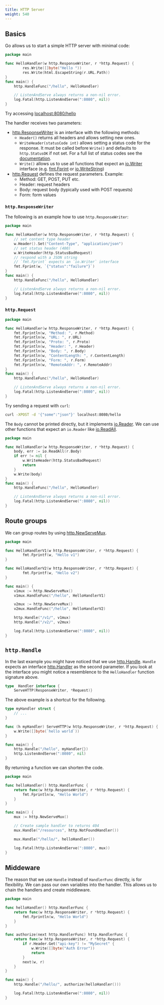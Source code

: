 ```yaml
---
title: HTTP Server
weight: 540
---
```



## Basics

Go allows us to start a simple HTTP server with minimal code:

<!-- I could not get ListenAndServe to work in the playground -->
```go {playground=false}
package main

func HelloHandler(w http.ResponseWriter, r *http.Request) {
        res.Write([]byte("Hello "))
        res.Write(html.EscapeString(r.URL.Path))
}
func main() {
    http.HandleFunc("/hello", HelloHandler)

    // ListenAndServe always returns a non-nil error.
    log.Fatal(http.ListenAndServe(":8080", nil))
}
```

Try accessing [localhost:8080/hello](http://localhost:8080/hello)

The handler receives two parameters:

* [http.ResponseWriter](https://pkg.go.dev/net/http#ResponseWriter) is an interface with the following methods:
  * `Header()` returns all headers and allows setting new ones.
  * `WriteHeader(statusCode int)` allows setting a status code for the response. It must be called before `Write()` and defaults to `http.StatusOK` if not set. For a full list of status codes see the [documentation](https://pkg.go.dev/net/http#pkg-constants).
  * `Write()` allows us to use all functions that expect an [io.Writer](https://pkg.go.dev/io#Writer) interface (e.g. [fmt.Fprint](https://pkg.go.dev/fmt#Fprint) or [io.WriteString](https://pkg.go.dev/io#WriteString))
* [http.Request](https://pkg.go.dev/net/http#Request) defines the request parameters. Example:
  * Method: GET, POST, PUT etc.
  * Header: request headers
  * Body: request body (typically used with POST requests)
  * Form: form values


### `http.ResponseWriter`

The following is an example how to use `http.ResponseWriter`:

```go {playground=false}
package main

func HelloHandler(w http.ResponseWriter, r *http.Request) {
    // set content type header
    w.Header().Set("Content-Type", "application/json")
    // set status header (400)
    w.WriteHeader(http.StatusBadRequest)
    // respond with a JSON string
    // `fmt.Fprint` expects an `io.Writer` interface
    fmt.Fprint(w, `{"status":"failure"}`)
}
func main() {
    http.HandleFunc("/hello", HelloHandler)

    // ListenAndServe always returns a non-nil error.
    log.Fatal(http.ListenAndServe(":8080", nil))
}
```


### `http.Request`

```go {playground=false}
package main

func HelloHandler(w http.ResponseWriter, r *http.Request) {
    fmt.Fprintln(w, "Method: ", r.Method)
    fmt.Fprintln(w, "URL: ", r.URL)
    fmt.Fprintln(w, "Proto: ", r.Proto)
    fmt.Fprintln(w, "Header: ", r.Header)
    fmt.Fprintln(w, "Body: ", r.Body)
    fmt.Fprintln(w, "ContentLength: ", r.ContentLength)
    fmt.Fprintln(w, "Form: ", r.Form)
    fmt.Fprintln(w, "RemoteAddr: ", r.RemoteAddr)
}
func main() {
    http.HandleFunc("/hello", HelloHandler)

    // ListenAndServe always returns a non-nil error.
    log.Fatal(http.ListenAndServe(":8080", nil))
}
```

Try sending a request with `curl`:

```bash
curl -XPOST -d '{"some":"json"}' localhost:8080/hello
```

The `Body` cannot be printed directly, but it implements [io.Reader](https://pkg.go.dev/io#Reader). We can use other functions that expect an `io.Reader` like [io.ReadAll](https://pkg.go.dev/io#ReadAll).

```go {playground=false}
package main

func HelloHandler(w http.ResponseWriter, r *http.Request) {
    body, err := io.ReadAll(r.Body)
    if err != nil {
        w.WriteHeader(http.StatusBadRequest)
        return
    }
    w.Write(body)
}
func main() {
    http.HandleFunc("/hello", HelloHandler)

    // ListenAndServe always returns a non-nil error.
    log.Fatal(http.ListenAndServe(":8080", nil))
}
```


## Route groups

We can group routes by using [http.NewServeMux](https://pkg.go.dev/net/http#NewServeMux).

```go {playground=false}
package main

func HelloHandlerV1(w http.ResponseWriter, r *http.Request) {
        fmt.Fprintf(w, "Hello v1")
}

func HelloHandlerV2(w http.ResponseWriter, r *http.Request) {
        fmt.Fprintf(w, "Hello v2")
}

func main() {
    v1mux := http.NewServeMux()
    v1mux.HandleFunc("/hello", HelloHandlerV1)

    v2mux := http.NewServeMux()
    v2mux.HandleFunc("/hello", HelloHandlerV2)

    http.Handle("/v1/", v1mux)
    http.Handle("/v2/", v2mux)

    log.Fatal(http.ListenAndServe(":8080", nil))
}
```


## `http.Handle`

In the last example you might have noticed that we use [http.Handle](https://pkg.go.dev/net/http#Handle). `Handle` expects an interface [http.Handler](https://pkg.go.dev/net/http#Handler) as the second parameter. If you look at the interface you might notice a resemblence to the `HelloHandler` function signature above.

```go
type  Handler interface {
    ServeHTTP(ResponseWriter, *Request)}
```

The above example is a shortcut for the following.

```go
type myHandler struct {
    // ...
}

func (h myHandler) ServeHTTP(w http.ResponseWriter, r *http.Request) {
    w.Write([]byte(`hello world`))
}

func main() {
    http.Handle("/hello", myHandler{})
    http.ListenAndServe(":8080", nil)
}
```

By returning a function we can shorten the code.

```go {playground=false}
package main

func helloHandler() http.HandlerFunc {
    return func(w http.ResponseWriter, r *http.Request) {
        fmt.Fprintln(w, "Hello World")
    }
}

func main() {
    mux := http.NewServeMux()

    // Create sample handler to returns 404
    mux.Handle("/resources", http.NotFoundHandler())

    mux.Handle("/hello/", helloHandler())

    log.Fatal(http.ListenAndServe(":8080", mux))
}
```


## Middeware

The reason that we use `Handle` instead of `HandlerFunc` directly, is for flexibility. We can pass our own variables into the handler. This allows us to chain the handlers and create middleware.

```go {playground=false}
package main

func helloHandler() http.HandlerFunc {
    return func(w http.ResponseWriter, r *http.Request) {
        fmt.Fprintln(w, "Hello World")
    }
}

func authorize(next http.HandlerFunc) http.HandlerFunc {
    return func(w http.ResponseWriter, r *http.Request) {
        if r.Header.Get("api-key") != "MySecret" {
            w.Write([]byte("Auth Error"))
            return
        }
        next(w, r)
    }
}

func main() {
    http.Handle("/hello/", authorize(helloHandler()))

    log.Fatal(http.ListenAndServe(":8080", nil))
}
```
